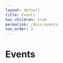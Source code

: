 ```yaml
---
layout: default
title: Events
has_children: true
permalink: /docs/events
nav_order: 3
---
```


# Events

